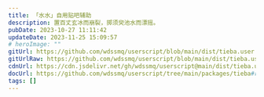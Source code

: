 ```yaml
---
title: 「水水」自用贴吧辅助
description: 置百丈玄冰而崩裂，掷须臾池水而漂摇。
pubDate: 2023-10-27 11:11:42
updateDate: 2023-11-25 15:09:57
# heroImage: ""
gitUrl: https://github.com/wdssmq/userscript/blob/main/dist/tieba.user.js
gitUrlRaw: https://github.com/wdssmq/userscript/blob/main/dist/tieba.user.js?raw=true
cdnUrl: https://cdn.jsdelivr.net/gh/wdssmq/userscript@main/dist/tieba.user.js
docUrl: https://github.com/wdssmq/userscript/tree/main/packages/tieba#readme
tags: []
---
```



